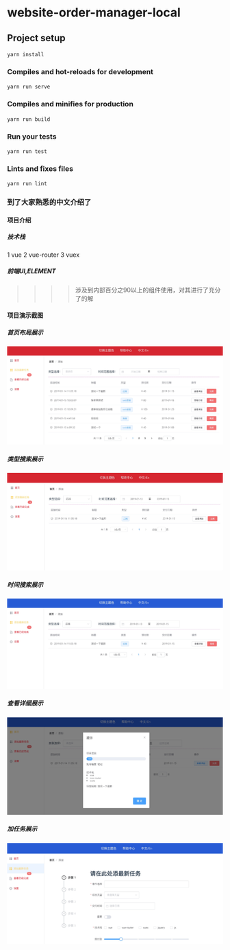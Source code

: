 # website-order-manager-local

## Project setup
```
yarn install
```

### Compiles and hot-reloads for development
```
yarn run serve
```

### Compiles and minifies for production
```
yarn run build
```

### Run your tests
```
yarn run test
```

### Lints and fixes files
```
yarn run lint
```

### 到了大家熟悉的中文介绍了

#### 项目介绍 
##### 技术栈
1 vue
2 vue-router
3 vuex

##### 前端UI,ELEMENT
>>>> 涉及到内部百分之90以上的组件使用，对其进行了充分了的解

#### 项目演示截图

##### 首页布局展示
![首页布局](https://github.com/BetaLeev/readme-project-gif/blob/master/website-order-manager-img/1.png)

##### 类型搜索展示
![类型搜索](https://github.com/BetaLeev/readme-project-gif/blob/master/website-order-manager-img/2.png)

##### 时间搜索展示
![时间搜索](https://github.com/BetaLeev/readme-project-gif/blob/master/website-order-manager-img/3.png)

##### 查看详细展示
![查看详细](https://github.com/BetaLeev/readme-project-gif/blob/master/website-order-manager-img/4.png)

##### 加任务展示
![添加任务](https://github.com/BetaLeev/readme-project-gif/blob/master/website-order-manager-img/5.png)

